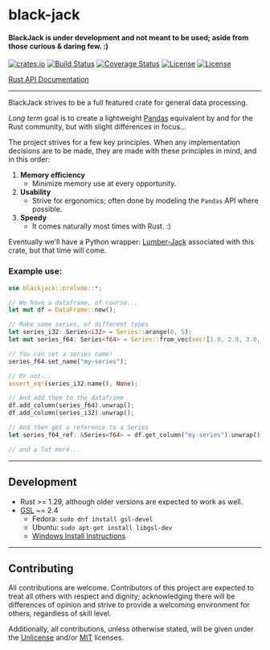 # black-jack

#### BlackJack is under development and not meant to be used; aside from those curious & daring few. :)

[![crates.io](http://meritbadge.herokuapp.com/black-jack)](https://crates.io/crates/black-jack) 
[![Build Status](https://travis-ci.com/milesgranger/black-jack.svg?branch=master)](https://travis-ci.com/milesgranger/black-jack) 
[![Coverage Status](https://coveralls.io/repos/github/milesgranger/black-jack/badge.svg?branch=master)](https://coveralls.io/github/milesgranger/black-jack?branch=master)
[![License](https://img.shields.io/badge/license-Unlicense-green.svg)](http://unlicense.org/)
[![License](https://img.shields.io/badge/license-MIT-green.svg)](https://en.wikipedia.org/wiki/MIT_License)  



[Rust API Documentation](https://docs.rs/black-jack)

---

BlackJack strives to be a full featured crate for general data processing.


_Long term_ goal is to create a lightweight [Pandas](https://pandas.pydata.org/) equivalent
by and for the Rust community, but with slight differences in focus...


The project strives for a few key principles. When any implementation decisions are to be made,
they are made with these principles in mind, and in this order:
1. **Memory efficiency**
    - Minimize memory use at every opportunity.
2. **Usability**
    - Strive for ergonomics; often done by modeling the `Pandas` API where possible.
3. **Speedy**
    - It comes naturally most times with Rust. :)


Eventually we'll have a Python wrapper: [Lumber-Jack](https://github.com/milesgranger/lumber-jack)
associated with this crate, but that time will come.

### Example use:

```rust
use blackjack::prelude::*;

// We have a dataframe, of course...
let mut df = DataFrame::new();

// Make some series, of different types
let series_i32: Series<i32> = Series::arange(0, 5);
let mut series_f64: Series<f64> = Series::from_vec(vec![1.0, 2.0, 3.0, 4.0, 5.0]);

// You can set a series name!
series_f64.set_name("my-series");

// Or not... 
assert_eq!(series_i32.name(), None);

// And add them to the dataframe
df.add_column(series_f64).unwrap();
df.add_column(series_i32).unwrap();

// And then get a reference to a Series
let series_f64_ref: &Series<f64> = df.get_column("my-series").unwrap();

// and a lot more...
```
---

## Development

- Rust >= 1.29, although older versions are expected to work as well.
- [GSL](https://www.gnu.org/software/gsl/) ~= 2.4
    - Fedora: `sudo dnf install gsl-devel`
    - Ubuntu: `sudo apt-get install libgsl-dev`
    - [Windows Install Instructions](https://www.gnu.org/software/gsl/extras/native_win_builds.html)

---

## Contributing

All contributions are welcome. Contributors of this project are expected to treat all
others with respect and dignity; acknowledging there will be differences of opinion
and strive to provide a welcoming environment for others, regardless of skill level.

Additionally, all contributions, unless otherwise stated, will be given under the [Unlicense](http://unlicense.org/) 
and/or [MIT](https://en.wikipedia.org/wiki/MIT_License) licenses.